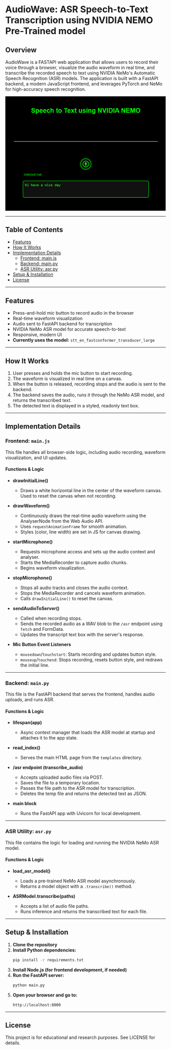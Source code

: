 # AudioWave: ASR Speech-to-Text Transcription using NVIDIA NEMO Pre-Trained model


## Overview
AudioWave is a FASTAPI web application that allows users to record their voice through a browser, visualize the audio waveform in real time, and transcribe the recorded speech to text using NVIDIA NeMo's Automatic Speech Recognition (ASR) models. The application is built with a FastAPI backend, a modern JavaScript frontend, and leverages PyTorch and NeMo for high-accuracy speech recognition.

![Web Application Screenshot](screenshots/ASR%20-%20Speech%20to%20Text%20-%20Nvidia%20Nemo.png)

---

## Table of Contents
- [Features](#features)
- [How It Works](#how-it-works)
- [Implementation Details](#implementation-details)
  - [Frontend: main.js](#frontend-mainjs)
  - [Backend: main.py](#backend-mainpy)
  - [ASR Utility: asr.py](#asr-utility-asrpy)
- [Setup & Installation](#setup--installation)
- [License](#license)

---

## Features
- Press-and-hold mic button to record audio in the browser
- Real-time waveform visualization
- Audio sent to FastAPI backend for transcription
- NVIDIA NeMo ASR model for accurate speech-to-text
- Responsive, modern UI
- **Currently uses the model:** `stt_en_fastconformer_transducer_large`

---

## How It Works
1. User presses and holds the mic button to start recording.
2. The waveform is visualized in real time on a canvas.
3. When the button is released, recording stops and the audio is sent to the backend.
4. The backend saves the audio, runs it through the NeMo ASR model, and returns the transcribed text.
5. The detected text is displayed in a styled, readonly text box.

---

## Implementation Details

### Frontend: `main.js`
This file handles all browser-side logic, including audio recording, waveform visualization, and UI updates.

#### Functions & Logic

- **drawInitialLine()**
  - Draws a white horizontal line in the center of the waveform canvas. Used to reset the canvas when not recording.

- **drawWaveform()**
  - Continuously draws the real-time audio waveform using the AnalyserNode from the Web Audio API.
  - Uses `requestAnimationFrame` for smooth animation.
  - Styles (color, line width) are set in JS for canvas drawing.

- **startMicrophone()**
  - Requests microphone access and sets up the audio context and analyser.
  - Starts the MediaRecorder to capture audio chunks.
  - Begins waveform visualization.

- **stopMicrophone()**
  - Stops all audio tracks and closes the audio context.
  - Stops the MediaRecorder and cancels waveform animation.
  - Calls `drawInitialLine()` to reset the canvas.

- **sendAudioToServer()**
  - Called when recording stops.
  - Sends the recorded audio as a WAV blob to the `/asr` endpoint using `fetch` and FormData.
  - Updates the transcript text box with the server's response.

- **Mic Button Event Listeners**
  - `mousedown`/`touchstart`: Starts recording and updates button style.
  - `mouseup`/`touchend`: Stops recording, resets button style, and redraws the initial line.

---

### Backend: `main.py`
This file is the FastAPI backend that serves the frontend, handles audio uploads, and runs ASR.

#### Functions & Logic

- **lifespan(app)**
  - Async context manager that loads the ASR model at startup and attaches it to the app state.

- **read_index()**
  - Serves the main HTML page from the `templates` directory.

- **/asr endpoint (transcribe_audio)**
  - Accepts uploaded audio files via POST.
  - Saves the file to a temporary location.
  - Passes the file path to the ASR model for transcription.
  - Deletes the temp file and returns the detected text as JSON.

- **__main__ block**
  - Runs the FastAPI app with Uvicorn for local development.

---

### ASR Utility: `asr.py`
This file contains the logic for loading and running the NVIDIA NeMo ASR model.

#### Functions & Logic

- **load_asr_model()**
  - Loads a pre-trained NeMo ASR model asynchronously.
  - Returns a model object with a `.transcribe()` method.

- **ASRModel.transcribe(paths)**
  - Accepts a list of audio file paths.
  - Runs inference and returns the transcribed text for each file.

---

## Setup & Installation

1. **Clone the repository**
2. **Install Python dependencies:**
   ```bash
   pip install -r requirements.txt
   ```
3. **Install Node.js (for frontend development, if needed)**
4. **Run the FastAPI server:**
   ```bash
   python main.py
   ```
5. **Open your browser and go to:**
   ```
   http://localhost:8000
   ```

---

## License
This project is for educational and research purposes. See LICENSE for details.
